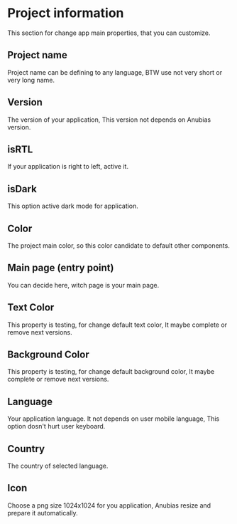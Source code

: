 # Project information

This section for change app main properties, that you can customize.

## Project name

Project name can be defining to any language, BTW use not very short or very long name.

## Version

The version of your application, This version not depends on Anubias version. 

## isRTL

If your application is right to left, active it.

## isDark

This option active dark mode for application.

## Color

The project main color, so this color candidate to default other components.

## Main page (entry point)

You can decide here, witch page is your main page.

## Text Color
This property is testing, for change default text color, It maybe complete or remove next versions.   

## Background Color

This property is testing, for change default background color, It maybe complete or remove next versions.

## Language
Your application language. It not depends on user mobile language, This option dosn't hurt user keyboard.

## Country
The country of selected language.

## Icon

Choose a png size 1024x1024 for you application, Anubias resize and prepare it automatically.
